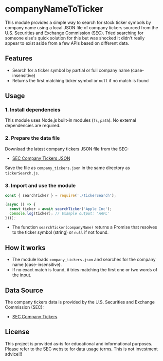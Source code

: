# companyNameToTicker

This module provides a simple way to search for stock ticker symbols by company name using a local JSON file of company tickers sourced from the U.S. Securities and Exchange Commission (SEC). Tried searching for someone else's quick solution for this but was shocked it didn't really appear to exist aside from a few APIs based on different data.

## Features
- Search for a ticker symbol by partial or full company name (case-insensitive)
- Returns the first matching ticker symbol or `null` if no match is found

## Usage

### 1. Install dependencies
This module uses Node.js built-in modules (`fs`, `path`). No external dependencies are required.

### 2. Prepare the data file
Download the latest company tickers JSON file from the SEC:
- [SEC Company Tickers JSON](https://www.sec.gov/file/company-tickers)

Save the file as `company_tickers.json` in the same directory as `tickerSearch.js`.

### 3. Import and use the module
```javascript
const { searchTicker } = require('./tickerSearch');

(async () => {
  const ticker = await searchTicker('Apple Inc');
  console.log(ticker); // Example output: 'AAPL'
})();
```

- The function `searchTicker(companyName)` returns a Promise that resolves to the ticker symbol (string) or `null` if not found.

## How it works
- The module loads `company_tickers.json` and searches for the company name (case-insensitive).
- If no exact match is found, it tries matching the first one or two words of the input.

## Data Source
The company tickers data is provided by the U.S. Securities and Exchange Commission (SEC):
- [SEC Company Tickers](https://www.sec.gov/file/company-tickers)

## License
This project is provided as-is for educational and informational purposes. Please refer to the SEC website for data usage terms. This is not investment advice!!!
